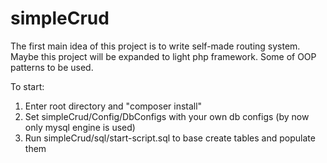 # simpleCrud

The first main idea of this project is to write self-made routing system. Maybe this project will be expanded to light php framework. Some of OOP patterns to be used.

To start:
1. Enter root directory and "composer install"
2. Set simpleCrud/Config/DbConfigs with your own db configs (by now only mysql engine is used)
3. Run simpleCrud/sql/start-script.sql to base create tables and populate them
